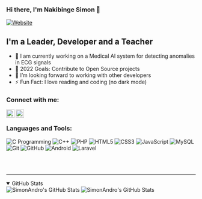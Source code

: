 ### Hi there, I'm Nakibinge Simon 👋 

[![Website](https://img.shields.io/website?color=green&down_color=red&down_message=offline&label=visit%20my%20website&logo=Simon&logoColor=blue&style=for-the-badge&up_color=green&url=https%3A%2F%2Fsimonandro.github.io%2F)](https://simonandro.github.io/)

## I'm a Leader, Developer and a Teacher 

- 🔭 I am currently working on a Medical AI system for detecting anomalies in ECG signals
- 🥅 2022 Goals: Contribute to Open Source projects
- 👯 I’m looking forward to working with other developers
- ⚡ Fun Fact: I love reading and coding (no dark mode)

### Connect with me:


[<img align="left" alt="Simonnakibinge | Twitter" width="22px" src="https://cdn.jsdelivr.net/npm/simple-icons@v3/icons/twitter.svg" />][twitter]
[<img align="left" alt="Simonnakibinge | LinkedIn" width="22px" src="https://cdn.jsdelivr.net/npm/simple-icons@v3/icons/linkedin.svg" />][linkedin]


<br />

### Languages and Tools:

![C Programming](https://img.shields.io/badge/c-%2300599C.svg?style=for-the-badge&logo=c&logoColor=white)
![C++](https://img.shields.io/badge/c++-%2300599C.svg?style=for-the-badge&logo=c%2B%2B&logoColor=white)
![PHP](https://img.shields.io/badge/php-%23777BB4.svg?style=for-the-badge&logo=php&logoColor=white)
![HTML5](https://img.shields.io/badge/html5-%23E34F26.svg?style=for-the-badge&logo=html5&logoColor=white)
![CSS3](https://img.shields.io/badge/css3-%231572B6.svg?style=for-the-badge&logo=css3&logoColor=white)
![JavaScript](https://img.shields.io/badge/javascript-%23323330.svg?style=for-the-badge&logo=javascript&logoColor=%23F7DF1E)
![MySQL](https://img.shields.io/badge/mysql-%2300f.svg?style=for-the-badge&logo=mysql&logoColor=white)
![Git](https://img.shields.io/badge/git-%23F05033.svg?style=for-the-badge&logo=git&logoColor=white)
![GitHub](https://img.shields.io/badge/github-%23121011.svg?style=for-the-badge&logo=github&logoColor=white)
![Android](https://img.shields.io/badge/Android-3DDC84?style=for-the-badge&logo=android&logoColor=white)
![Laravel](https://img.shields.io/badge/laravel-%23FF2D20.svg?style=for-the-badge&logo=laravel&logoColor=white)

<br />
<br />

---

<details open>
  <summary>GitHub Stats</summary>

  <img align="left" alt="SimonAndro's GitHub Stats" src="https://github-readme-stats.vercel.app/api?username=simonandro&count_private=true&show_icons=true&hide_border=true&theme=merko" />
   <img align="left" alt="SimonAndro's GitHub Stats" src="https://github-readme-stats.vercel.app/api/top-langs/?username=simonandro&layout=compact&theme=merko" />

</details>


[twitter]: https://twitter.com/Simonnakibinge
[linkedin]: https://www.linkedin.com/in/nakibinge-simon-9ba437191
[github]: https://github.com/SimonAndro


[blockchainConceptsRepo]:https://github.com/SimonAndro/BlockchainConcepts
